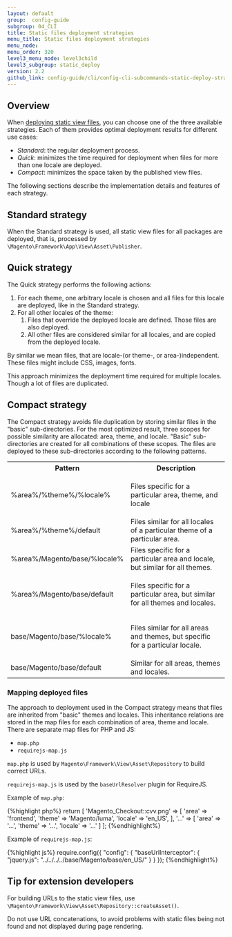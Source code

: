 ```yaml
---
layout: default
group:  config-guide
subgroup: 04_CLI
title: Static files deployment strategies
menu_title: Static files deployment strategies
menu_node:
menu_order: 320
level3_menu_node: level3child
level3_subgroup: static_deploy
version: 2.2
github_link: config-guide/cli/config-cli-subcommands-static-deploy-strategies.md
---
```


## Overview

When [deploying static view files]({{page.baseurl}}config-guide/cli/config-cli-subcommands-static-view.html), you can choose one of the three available strategies. Each of them provides optimal deployment results for different use cases:

* *Standard*: the regular deployment process.
* *Quick*: minimizes the time required for deployment when files for more than one locale are deployed.
* *Compact*: minimizes the space taken by the published view files. 

The following sections describe the implementation details and features of each strategy.

## Standard strategy 

When the Standard strategy is used, all static view files for all packages are deployed, that is, processed by `\Magento\Framework\App\View\Asset\Publisher`.

## Quick strategy

The Quick strategy performs the following actions:

1. For each theme, one arbitrary locale is chosen and all files for this locale are deployed, like in the Standard strategy.
2. For all other locales of the theme:
	1. Files that override the deployed locale are defined. Those files are also deployed. 
	2.  All other files are considered similar for all locales, and are copied from the deployed locale. 

<div class="bs-callout bs-callout-info" id="info" markdown="1">
By similar we mean files, that are locale-(or theme-, or area-)independent. These files might include CSS, images, fonts.
</div>

This approach minimizes the deployment time required for multiple locales. Though a lot of files are duplicated.

## Compact strategy

The Compact strategy avoids file duplication by storing similar files in the "basic" sub-directories.
For the most optimized result, three scopes for possible similarity are allocated: area, theme, and locale. "Basic" sub-directories are created for all combinations of these scopes. The files are deployed to these sub-directories according to the following patterns. 

<table>
  <tbody>
    <tr>
      <th>
        Pattern
      </th>
      <th>
        Description
      </th>
    </tr>
    <tr>
      <td>
        %area%/%theme%/%locale%
      </td>
      <td>
        <p>
          Files specific for a particular area, theme, and locale
        </p>
      </td>
    </tr>
    <tr>
      <td>
        %area%/%theme%/default
      </td>
      <td>
        Files similar for all locales of a particular theme of a
        particular area.
      </td>
    </tr>
    <tr>
      <td>
        %area%/Magento/base/%locale%
      </td>
      <td>
        Files specific for a particular area and locale, but
        similar for all themes.
      </td>
    </tr>
    <tr>
      <td>
        %area%/Magento/base/default
      </td>
      <td>
        <p>
          Files specific for a particular area, but similar for all
          themes and locales.
        </p>
      </td>
    </tr>
    <tr>
      <td>
        base/Magento/base/%locale%
      </td>
      <td>
        <p>
          Files similar for all areas and themes, but specific for
          a particular locale.
        </p>
      </td>
    </tr>
    <tr>
      <td>
        base/Magento/base/default
      </td>
      <td>
        Similar for all areas, themes and locales.
      </td>
    </tr>
  </tbody>
</table>


### Mapping deployed files
The approach to deployment used in the Compact strategy means that files are inherited from "basic" themes and locales. This inheritance relations are stored in the map files for each combination of area, theme and locale. There are separate map files for PHP and JS:

* `map.php`
* `requirejs-map.js`

`map.php` is used by `Magento\Framework\View\Asset\Repository` to build correct URLs.

`requirejs-map.js` is used by the `baseUrlResolver` plugin for RequireJS.

Example of `map.php`:

{%highlight php%}
return [
        'Magento_Checkout::cvv.png' => [
            'area' => 'frontend',
            'theme' => 'Magento/luma',
            'locale' => 'en_US',
        ],
        '...' => [
            'area' => '...',
            'theme' => '...',
            'locale' => '...'
        ]
        ];
{%endhighlight%}

Example of `requirejs-map.js`:

{%highlight js%}
require.config({
    "config": {
       "baseUrlInterceptor": {
            "jquery.js": "../../../../base/Magento/base/en_US/"
        }
    }
});
{%endhighlight%}


## Tip for extension developers

For building URLs to the static view files, use `\Magento\Framework\View\Asset\Repository::createAsset()`. 

Do not use URL concatenations, to avoid problems with static files being not found and not displayed during page rendering.


